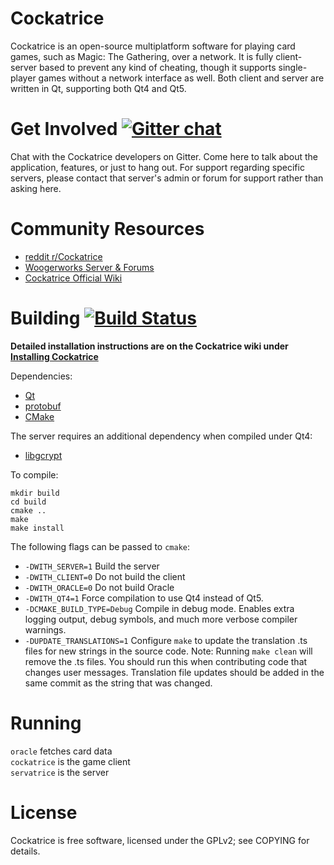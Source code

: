# Cockatrice

Cockatrice is an open-source multiplatform software for playing card games,
such as Magic: The Gathering, over a network. It is fully client-server based
to prevent any kind of cheating, though it supports single-player games without
a network interface as well. Both client and server are written in Qt, supporting both Qt4 and Qt5.

# Get Involved [![Gitter chat](https://badges.gitter.im/Cockatrice/Cockatrice.png)](https://gitter.im/Cockatrice/Cockatrice)

Chat with the Cockatrice developers on Gitter. Come here to talk about the application, features, or just to hang out. For support regarding specific servers, please contact that server's admin or forum for support rather than asking here.

# Community Resources
- [reddit r/Cockatrice](http://reddit.com/r/cockatrice)
- [Woogerworks Server & Forums](http://woogerworks.com)
- [Cockatrice Official Wiki](https://github.com/Cockatrice/Cockatrice/wiki)

# Building [![Build Status](https://travis-ci.org/Cockatrice/Cockatrice.svg?branch=master)](https://travis-ci.org/Cockatrice/Cockatrice)

**Detailed installation instructions are on the Cockatrice wiki under [Installing Cockatrice](https://github.com/Cockatrice/Cockatrice/wiki/Installing-Cockatrice)**

Dependencies:

- [Qt](http://qt-project.org/) 
- [protobuf](http://code.google.com/p/protobuf/)
- [CMake](http://www.cmake.org/)

The server requires an additional dependency when compiled under Qt4:

- [libgcrypt](http://www.gnu.org/software/libgcrypt/)

To compile:

    mkdir build
    cd build
    cmake ..
    make
    make install

The following flags can be passed to `cmake`:

- `-DWITH_SERVER=1` Build the server
- `-DWITH_CLIENT=0` Do not build the client
- `-DWITH_ORACLE=0` Do not build Oracle
- `-DWITH_QT4=1` Force compilation to use Qt4 instead of Qt5.
- `-DCMAKE_BUILD_TYPE=Debug` Compile in debug mode. Enables extra logging output, debug symbols, and much more verbose compiler warnings.
- `-DUPDATE_TRANSLATIONS=1` Configure `make` to update the translation .ts files for new strings in the source code. Note: Running `make clean` will remove the .ts files. You should run this when contributing code that changes user messages. Translation file updates should be added in the same commit as the string that was changed.

# Running

`oracle` fetches card data  
`cockatrice` is the game client  
`servatrice` is the server

# License

Cockatrice is free software, licensed under the GPLv2; see COPYING for details.
